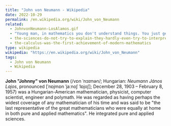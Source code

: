 ```yaml
---
title: "John von Neumann - Wikipedia"
date: 2022-10-29
permalink: /en.wikipedia.org/wiki/John_von_Neumann
related:
  - JohnvonNeumann-LosAlamos.gif
  - "Young man, in mathematics you don't understand things. You just get used to them."
  - the-sciences-do-not-try-to-explain-they-hardly-even-try-to-interpret-they-mainly-make-models
  - the-calculus-was-the-first-achievement-of-modern-mathematics
type: wikipedia
wikipedia: "https://en.wikipedia.org/wiki/John_von_Neumann"
tags:
  - John von Neumann
  - Wikipedia
---
```

**John "Johnny" von Neumann** (/vɒn ˈnɔɪmən/; Hungarian: *Neumann János Lajos*, pronounced [ˈnɒjmɒn ˈjaːnoʃ ˈlɒjoʃ]; December 28, 1903 – February 8, 1957) was a Hungarian-American mathematician, physicist, computer scientist, engineer and polymath. He was regarded as having perhaps the widest coverage of any mathematician of his time and was said to be "the last representative of the great mathematicians who were equally at home in both pure and applied mathematics". He integrated pure and applied sciences.